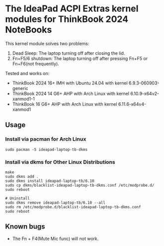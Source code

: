 # The IdeaPad ACPI Extras kernel modules for ThinkBook 2024 NoteBooks

This kernel module solves two problems:

1. Dead Sleep: The laptop turning off after closing the lid.
2. Fn+F5/6 shutdown: The laptop turning off after pressing Fn+F5 or Fn+F6(not frequently).

Tested and works on:

- ThinkBook 2024 16+ IMH with Ubuntu 24.04 with kernel 6.9.3-060903-generic
- ThinkBook 2024 14 G6+ AHP with Arch Linux with kernel 6.10.9-x64v2-xanmod1-1
- ThinkBook 16 G6+ AHP with Arch Linux with kernel 6.11.6-x64v4-xanmod1

## Usage

### Install via pacman for Arch Linux

```shell
sudo pacman -S ideapad-laptop-tb-dkms
```

### Install via dkms for Other Linux Distributions

```shell
make
sudo dkms add .
sudo dkms install ideapad-laptop-tb/6.10
sudo cp dkms/blacklist-ideapad-laptop-tb-dkms.conf /etc/modprobe.d/
sudo reboot

# Uninstall
sudo dkms remove ideapad-laptop-tb/6.10 --all
sudo rm /etc/modprobe.d/blacklist-ideapad-laptop-tb-dkms.conf
sudo reboot
```

## Known bugs

- The Fn + F4(Mute Mic func) will not work.
